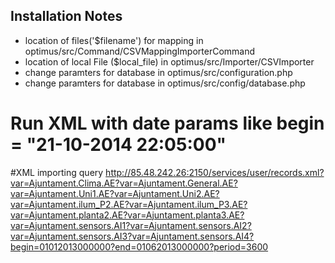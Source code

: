## Installation Notes

* location of files('$filename') for mapping in optimus/src/Command/CSVMappingImporterCommand
* location of local File ($local_file) in optimus/src/Importer/CSVImporter
* change paramters for database in optimus/src/configuration.php
* change paramters for database in optimus/src/config/database.php



# Run XML with date params like begin = "21-10-2014 22:05:00"


#XML importing query
http://85.48.242.26:2150/services/user/records.xml?var=Ajuntament.Clima.AE?var=Ajuntament.General.AE?var=Ajuntament.Uni1.AE?var=Ajuntament.Uni2.AE?var=Ajuntament.ilum_P2.AE?var=Ajuntament.ilum_P3.AE?var=Ajuntament.planta2.AE?var=Ajuntament.planta3.AE?var=Ajuntament.sensors.AI1?var=Ajuntament.sensors.AI2?var=Ajuntament.sensors.AI3?var=Ajuntament.sensors.AI4?begin=01012013000000?end=01062013000000?period=3600


